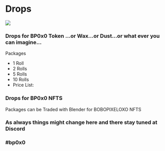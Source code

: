 # Drops

![](https://dotcompatterns.files.wordpress.com/2021/02/matthew-henry-kq3mxxdgeom-unsplash-edit.jpg)

### Drops for BP0x0 Token …or Wax…or Dust…or what ever you can imagine…

Packages

* 1 Roll
* 2 Rolls
* 5 Rolls
* 10 Rolls
* Price List:

### Drops for BP0x0 NFTS

Packages can be Traded with Blender for BOBOPIXELOXO NFTS

### As always things might change here and there stay tuned at Discord

### #bp0x0
